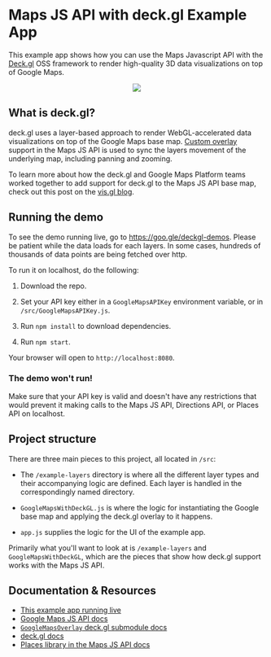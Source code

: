 # Maps JS API with deck.gl Example App

This example app shows how you can use the Maps Javascript API with the [Deck.gl](https://deck.gl) OSS framework to render high-quality 3D data visualizations on top of Google Maps.

<p align="center"><img src="https://github.com/googlemaps/deckgl-demos/tree/master/img/screenshot.png" /></p>

## What is deck.gl?

deck.gl uses a layer-based approach to render WebGL-accelerated data visualizations on top of the Google Maps base map. [Custom overlay](https://developers.google.com/maps/documentation/javascript/customoverlays) support in the Maps JS API is used to sync the layers movement of the underlying map, including panning and zooming.

To learn more about how the deck.gl and Google Maps Platform teams worked together to add support for deck.gl to the Maps JS API base map, check out this post on the [vis.gl blog](https://medium.com/vis-gl/using-deck-gl-with-google-maps-9c868d18e3cd).

## Running the demo

To see the demo running live, go to https://goo.gle/deckgl-demos. Please be patient while the data loads for each layers. In some cases, hundreds of thousands of data points are being fetched over http.

To run it on localhost, do the following:

1. Download the repo.

2. Set your API key either in a `GoogleMapsAPIKey` environment variable, or in `/src/GoogleMapsAPIKey.js`.

3. Run `npm install` to download dependencies.

4. Run `npm start`.

Your browser will open to `http://localhost:8080`.

### The demo won't run!

Make sure that your API key is valid and doesn't have any restrictions that would prevent it making calls to the Maps JS API, Directions API, or Places API on localhost.

## Project structure

There are three main pieces to this project, all located in `/src`:

- The `/example-layers` directory is where all the different layer types and their accompanying logic are defined. Each layer is handled in the correspondingly named directory.

- `GoogleMapsWithDeckGL.js` is where the logic for instantiating the Google base map and applying the deck.gl overlay to it happens.

- `app.js` supplies the logic for the UI of the example app.

Primarily what you'll want to look at is `/example-layers` and `GoogleMapsWithDeckGL`, which are the pieces that show how deck.gl support works with the Maps JS API.

## Documentation & Resources

- [This example app running live](https://goo.gle/deckgl-demos)
- [Google Maps JS API docs](https://developers.google.com/maps/documentation/javascript/)
- [`GoogleMapsOverlay` deck.gl submodule docs](https://deck.gl/#/documentation/submodule-api-reference/deckgl-google-maps/overview)
- [deck.gl docs](https://deck.gl/#/documentation/overview/introduction)
- [Places library in the Maps JS API docs]()